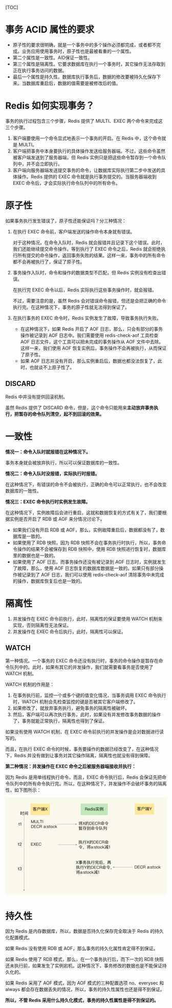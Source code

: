 [TOC]

# 事务 ACID 属性的要求

- 原子性的要求很明确，就是一个事务中的多个操作必须都完成，或者都不完成。业务应用使用事务时，原子性也是最被看重的一个属性。
- 第二个属性是一致性。AID保证一致性。
- 第三个属性是隔离性。它要求数据库在执行一个事务时，其它操作无法存取到正在执行事务访问的数据。
- 最后一个属性是持久性。数据库执行事务后，数据的修改要被持久化保存下来。当数据库重启后，数据的值需要是被修改后的值。

# Redis 如何实现事务？

事务的执行过程包含三个步骤，Redis 提供了 MULTI、EXEC 两个命令来完成这三个步骤。

1. 客户端要使用一个命令显式地表示一个事务的开启。在 Redis 中，这个命令就是 MULTI。
2. 客户端把事务中本身要执行的具体操作发送给服务器端。不过，这些命令虽然被客户端发送到了服务器端，但 Redis 实例只是把这些命令暂存到一个命令队列中，并不会立即执行。
3. 客户端向服务器端发送提交事务的命令，让数据库实际执行第二步中发送的具体操作。Redis 提供的 EXEC 命令就是执行事务提交的。当服务器端收到 EXEC 命令后，才会实际执行命令队列中的所有命令。

# 原子性

如果事务执行发生错误了，原子性还能保证吗？分三种情况：

1. 在执行 EXEC 命令前，客户端发送的操作命令本身就有错误。

   对于这种情况，在命令入队时，Redis 就会报错并且记录下这个错误。此时，我们还能继续提交命令操作。等到执行了 EXEC 命令之后，Redis 就会拒绝执行所有提交的命令操作，返回事务失败的结果。这样一来，事务中的所有命令都不会再被执行了，保证了原子性。

2. 事务操作入队时，命令和操作的数据类型不匹配，但 Redis 实例没有检查出错误。

   在执行完 EXEC 命令以后，Redis 实际执行这些事务操作时，就会报错。

   不过，需要注意的是，虽然 Redis 会对错误命令报错，但还是会把正确的命令执行完。在这种情况下，事务的原子性就无法得到保证了。

3. 在执行事务的 EXEC 命令时，Redis 实例发生了故障，导致事务执行失败。

   - 在这种情况下，如果 Redis 开启了 AOF 日志，那么，只会有部分的事务操作被记录到 AOF 日志中。我们需要使用 redis-check-aof 工具检查 AOF 日志文件，这个工具可以把未完成的事务操作从 AOF 文件中去除。这样一来，我们使用 AOF 恢复实例后，事务操作不会再被执行，从而保证了原子性。
   - 如果 AOF 日志并没有开启，那么实例重启后，数据也都没法恢复了，此时，也就谈不上原子性了。

## DISCARD

Redis 中并没有提供回滚机制。

虽然 Redis 提供了 DISCARD 命令，但是，这个命令只能用来**主动放弃事务执行，把暂存的命令队列清空，起不到回滚的效果。**

# 一致性

**情况一：命令入队时就报错在这种情况下。**

事务本身就会被放弃执行，所以可以保证数据库的一致性。

**情况二：命令入队时没报错，实际执行时报错。**

在这种情况下，有错误的命令不会被执行，正确的命令可以正常执行，也不会改变数据库的一致性。

**情况三：EXEC 命令执行时实例发生故障。**

在这种情况下，实例故障后会进行重启，这就和数据恢复的方式有关了，我们要根据实例是否开启了 RDB 或 AOF 来分情况讨论下。

- 如果我们没有开启 RDB 或 AOF，那么，实例故障重启后，数据都没有了，数据库是一致的。
- 如果使用了 RDB 快照，因为 RDB 快照不会在事务执行时执行，所以，事务命令操作的结果不会被保存到 RDB 快照中，使用 RDB 快照进行恢复时，数据库里的数据也是一致的。
- 如果使用了 AOF 日志，而事务操作还没有被记录到 AOF 日志时，实例就发生了故障，那么，使用 AOF 日志恢复的数据库数据是一致的。如果只有部分操作被记录到了 AOF 日志，我们可以使用 redis-check-aof 清除事务中未完成的操作，数据库恢复后也是一致的。

# 隔离性

1. 并发操作在 EXEC 命令前执行，此时，隔离性的保证要使用 WATCH 机制来实现，否则隔离性无法保证。
2. 并发操作在 EXEC 命令后执行，此时，隔离性可以保证。

## WATCH

第一种情况。一个事务的 EXEC 命令还没有执行时，事务的命令操作是暂存在命令队列中的。此时，如果有其它的并发操作，我们就需要看事务是否使用了 WATCH 机制。

WATCH 机制的作用是：

1. 在事务执行前，监控一个或多个键的值变化情况，当事务调用 EXEC 命令执行时，WATCH 机制会先检查监控的键是否被其它客户端修改了。
2. 如果修改了，就放弃事务执行，避免事务的隔离性被破坏。
3. 然后，客户端可以再次执行事务，此时，如果没有并发修改事务数据的操作了，事务就能正常执行，隔离性也得到了保证。

如果没有使用 WATCH 机制，在 EXEC 命令前执行的并发操作是会对数据进行读写的。

而且，在执行 EXEC 命令的时候，事务要操作的数据已经改变了，在这种情况下，Redis 并没有做到让事务对其它操作隔离，隔离性也就没有得到保障。

**第二种情况：并发操作在 EXEC 命令之后被服务器端接收并执行：**

因为 Redis 是用单线程执行命令，而且，EXEC 命令执行后，Redis 会保证先把命令队列中的所有命令执行完。所以，在这种情况下，并发操作不会破坏事务的隔离性，如下图所示：

![11a1eff930920a0b423a6e46c23f44ae](../../img/11a1eff930920a0b423a6e46c23f44ae.jpg)

# 持久性

因为 Redis 是内存数据库，所以，数据是否持久化保存完全取决于 Redis 的持久化配置模式。

如果 Redis 没有使用 RDB 或 AOF，那么事务的持久化属性肯定得不到保证。

如果 Redis 使用了 RDB 模式，那么，在一个事务执行后，而下一次的 RDB 快照还未执行前，如果发生了实例宕机，这种情况下，事务修改的数据也是不能保证持久化的。

如果 Redis 采用了 AOF 模式，因为 AOF 模式的三种配置选项 no、everysec 和 always 都会存在数据丢失的情况，所以，事务的持久性属性也还是得不到保证。

**所以，不管 Redis 采用什么持久化模式，事务的持久性属性是得不到保证的。**

